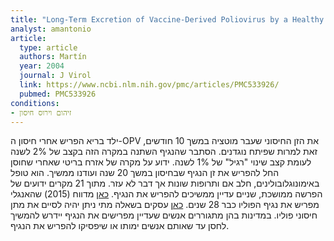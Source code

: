 ```yaml
---
title: "Long-Term Excretion of Vaccine-Derived Poliovirus by a Healthy Child"
analyst: amantonio
article:
  type: article
  authors: Martín
  year: 2004
  journal: J Virol
  link: https://www.ncbi.nlm.nih.gov/pmc/articles/PMC533926/
  pubmed: PMC533926
conditions:
- זיהום וירוס חיסון
---
```


ילד בריא הפריש אחרי חיסון ה-OPV את הזן החיסוני שעבר מוטציה במשך 10 חודשים, זאת למרות שפיתח נוגדנים. הסתבר שהנגיף השתנה במקרה הזה בקצב של 2% לשנה לעומת קצב שינוי "רגיל" של 1% לשנה.
ידוע על מקרה של אזרח בריטי שאחרי שחוסן החל להפריש את זן הנגיף שבחיסון במשך 20 שנה ועודנו ממשיך. הוא טופל באימונוגלובולינים, חלב אם ותרופות שונות אך דבר לא עזר. מתוך 21 מקרים ידועים של הפרשה ממושכת, שניים עדיין ממשיכים להפריש את הנגיף.
[כאן](https://www.cdc.gov/mmwr/preview/mmwrhtml/mm6423a4.htm) מדווח (2015) שהאנגלי מפריש את נגיף הפוליו כבר 28 שנים.
[כאן](hhttps://www.ncbi.nlm.nih.gov/pubmed/16288363) עסקים בשאלה מתי ניתן יהיה לסיים את מתן חיסוני פוליו. במדינות בהן מתגוררים אנשים שעדיין מפרישים את הנגיף יידרש להמשיך לחסן עד שאותם אנשים ימותו או שיפסיקו להפריש את הנגיף.
